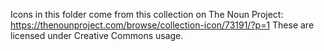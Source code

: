 Icons in this folder come from this collection on The Noun Project:
https://thenounproject.com/browse/collection-icon/73191/?p=1
These are licensed under Creative Commons usage.